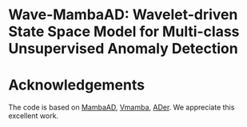# Wave-MambaAD: Wavelet-driven State Space Model for Multi-class Unsupervised Anomaly Detection

# Acknowledgements
The code is based on [MambaAD](https://github.com/lewandofskee/MambaAD), [Vmamba](https://github.com/MzeroMiko/VMamba), [ADer](https://github.com/zhangzjn/ADer). We appreciate this excellent work.
